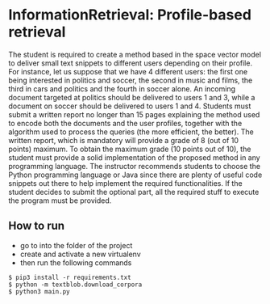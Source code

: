 # InformationRetrieval: Profile-based retrieval

The student is required to create a method based in the space vector model 
to deliver small text snippets to different users depending on their profile. 
For instance, let us suppose that we have 4 different users: the first one being 
interested in politics and soccer, the second in music and films, the third in 
cars and politics and the fourth in soccer alone. An incoming document targeted 
at politics should be delivered to users 1 and 3, while a document on soccer should 
be delivered to users 1 and 4. Students must submit a written report no longer than 
15 pages explaining the method used to encode both the documents and the user 
profiles, together with the algorithm used to process the queries (the more efficient, 
the better). The written report, which is mandatory will provide a grade of 8 
(out of 10 points) maximum. To obtain the maximum grade (10 points out of 10), 
the student must provide a solid implementation of the proposed method in any 
programming language. The instructor recommends students to choose the Python 
programming language or Java since there are plenty of useful code snippets out 
there to help implement the required functionalities. If the student decides to submit 
the optional part, all the required stuff to execute the program must be provided.

## How to run

- go to into the folder of the project
- create and activate a new virtualenv
- then run the following commands

```
$ pip3 install -r requirements.txt
$ python -m textblob.download_corpora
$ python3 main.py
```
